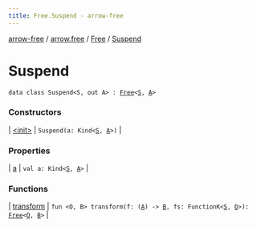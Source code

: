 ```yaml
---
title: Free.Suspend - arrow-free
---
```


[arrow-free](../../../index.html) / [arrow.free](../../index.html) / [Free](../index.html) / [Suspend](./index.html)

# Suspend

`data class Suspend<S, out A> : `[`Free`](../index.html)`<`[`S`](index.html#S)`, `[`A`](index.html#A)`>`

### Constructors

| [&lt;init&gt;](-init-.html) | `Suspend(a: Kind<`[`S`](index.html#S)`, `[`A`](index.html#A)`>)` |

### Properties

| [a](a.html) | `val a: Kind<`[`S`](index.html#S)`, `[`A`](index.html#A)`>` |

### Functions

| [transform](transform.html) | `fun <O, B> transform(f: (`[`A`](index.html#A)`) -> `[`B`](transform.html#B)`, fs: FunctionK<`[`S`](index.html#S)`, `[`O`](transform.html#O)`>): `[`Free`](../index.html)`<`[`O`](transform.html#O)`, `[`B`](transform.html#B)`>` |

